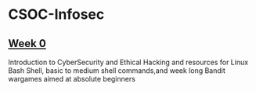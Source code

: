 # CSOC-Infosec
## [Week 0](https://github.com/IIT-BHU-CyberSec/CSOC-Infosec/blob/main/Week-0.md)
Introduction to CyberSecurity and Ethical Hacking and resources for Linux Bash Shell, basic to medium shell commands,and week long Bandit wargames aimed at absolute beginners
